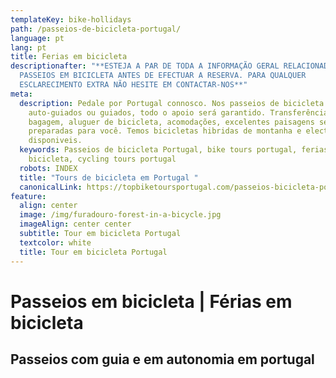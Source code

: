 ```yaml
---
templateKey: bike-hollidays
path: /passeios-de-bicicleta-portugal/
language: pt
lang: pt
title: Ferias em bicicleta
descriptionafter: "**ESTEJA A PAR DE TODA A INFORMAÇÃO GERAL RELACIONADA COM OS
  PASSEIOS EM BICICLETA ANTES DE EFECTUAR A RESERVA. PARA QUALQUER
  ESCLARECIMENTO EXTRA NÃO HESITE EM CONTACTAR-NOS**"
meta:
  description: Pedale por Portugal connosco. Nos passeios de bicicleta
    auto-guiados ou guiados, todo o apoio será garantido. Transferência de
    bagagem, aluguer de bicicleta, acomodações, excelentes paisagens serão
    preparadas para você. Temos bicicletas hibridas de montanha e electricas
    disponiveis.
  keywords: Passeios de bicicleta Portugal, bike tours portugal, ferias em
    bicicleta, cycling tours portugal
  robots: INDEX
  title: "Tours de bicicleta em Portugal "
  canonicalLink: https://topbiketoursportugal.com/passeios-bicicleta-porto/
feature:
  align: center
  image: /img/furadouro-forest-in-a-bicycle.jpg
  imageAlign: center center
  subtitle: Tour em bicicleta Portugal
  textcolor: white
  title: Tour em bicicleta Portugal
---
```

# Passeios em bicicleta | Férias em bicicleta 

## Passeios com guia e em autonomia em portugal
